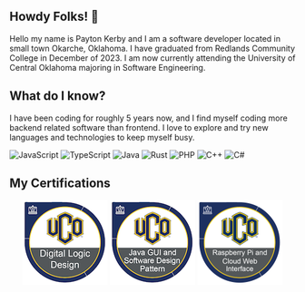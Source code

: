 ## Howdy Folks! 👋
Hello my name is Payton Kerby and I am a software developer located in small town Okarche, Oklahoma. I have graduated from Redlands Community College in December of 2023. I am now currently attending the University of Central Oklahoma majoring in Software Engineering.

## What do I know?
I have been coding for roughly 5 years now, and I find myself coding more backend related software than frontend. I love to explore and try new languages and technologies to keep myself busy.

![JavaScript](https://img.shields.io/badge/javascript-%23323330.svg?style=for-the-badge&logo=javascript&logoColor=%23F7DF1E)
![TypeScript](https://img.shields.io/badge/typescript-%23007ACC.svg?style=for-the-badge&logo=typescript&logoColor=white)
![Java](https://img.shields.io/badge/java-%23ED8B00.svg?style=for-the-badge&logo=java&logoColor=white)
![Rust](https://img.shields.io/badge/rust-%23000000.svg?style=for-the-badge&logo=rust&logoColor=white)
![PHP](https://img.shields.io/badge/php-%23777BB4.svg?style=for-the-badge&logo=php&logoColor=white)
![C++](https://img.shields.io/badge/c++-%2300599C.svg?style=for-the-badge&logo=c%2B%2B&logoColor=white)
![C#](https://img.shields.io/badge/c%23-%23239120.svg?style=for-the-badge&logo=csharp&logoColor=white)

## My Certifications

<p align="center">
  <img src="./public/digital-logic-design.png" alt="Digital Logic Design" width="150" height="150" />
  <img src="./public/java-gui-and-software-design-pattern.png" alt="Java GUI and Software Design Pattern" width="150" height="150" />
  <img src="./public/raspberry-pi-and-cloud-web-interface.png" alt="Raspberry Pi and Cloud Web Interface" width="150" height="150" />
</p>